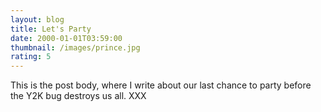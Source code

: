 ```yaml
---
layout: blog
title: Let's Party
date: 2000-01-01T03:59:00
thumbnail: /images/prince.jpg
rating: 5
---
```

This is the post body, where I write about our last chance to party before the Y2K bug destroys us all. XXX
